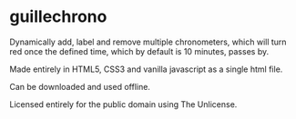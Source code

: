 # guillechrono
Dynamically add, label and remove multiple chronometers, which will turn red once the defined time, which by default is 10 minutes, passes by.

Made entirely in HTML5, CSS3 and vanilla javascript as a single html file.

Can be downloaded and used offline.

Licensed entirely for the public domain using The Unlicense.
